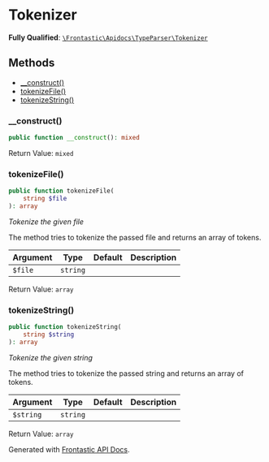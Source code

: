 #  Tokenizer

**Fully Qualified**: [`\Frontastic\Apidocs\TypeParser\Tokenizer`](../../../src/php/TypeParser/Tokenizer.php)

## Methods

* [__construct()](#__construct)
* [tokenizeFile()](#tokenizefile)
* [tokenizeString()](#tokenizestring)

### __construct()

```php
public function __construct(): mixed
```

Return Value: `mixed`

### tokenizeFile()

```php
public function tokenizeFile(
    string $file
): array
```

*Tokenize the given file*

The method tries to tokenize the passed file and returns an array of
tokens.

Argument|Type|Default|Description
--------|----|-------|-----------
`$file`|`string`||

Return Value: `array`

### tokenizeString()

```php
public function tokenizeString(
    string $string
): array
```

*Tokenize the given string*

The method tries to tokenize the passed string and returns an array of
tokens.

Argument|Type|Default|Description
--------|----|-------|-----------
`$string`|`string`||

Return Value: `array`

Generated with [Frontastic API Docs](https://github.com/FrontasticGmbH/apidocs).
